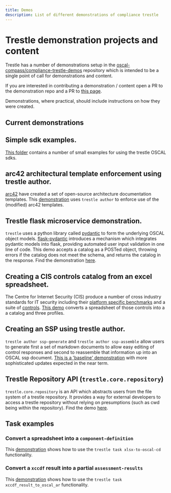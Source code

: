 ```yaml
---
title: Demos
description: List of different demonstrations of compliance trestle
---
```


# Trestle demonstration projects and content

Trestle has a number of demonstrations setup in the
[oscal-compass/compliance-trestle-demos](https://github.com/oscal-compass/compliance-trestle-demos)
repository which is intended to be a single point of call for demonstrations and
content.

If you are interested in contributing a demonstration / content open a PR to the
demonstration repo and a PR to
[this page](https://github.com/oscal-compass/compliance-trestle/blob/develop/docs/demonstrations-content.md).

Demonstrations, where practical, should include instructions on how they were
created.

## Current demonstrations

## Simple sdk examples.

[This folder](https://github.com/oscal-compass/compliance-trestle-demos/tree/develop/trestle_sdk_examples)
contains a number of small examples for using the trestle OSCAL sdks.

## arc42 architectural template enforcement using trestle author.

[arc42](https://arc42.org/) have created a set of open-source architecture
documentation templates. This
[demonstration](https://github.com/IBM/compliance-trestle-arc42-demo/tree/f1ed64cd65af3167a3b129585d758bf8a21a4a6c)
uses `trestle author` to enforce use of the (modified) arc42 templates.

## Trestle flask microservice demonstration.

`trestle` uses a python library called
[pydantic](https://pydantic-docs.helpmanual.io/) to form the underlying OSCAL
object models. [flask-pydantic](https://github.com/bauerji/flask_pydantic)
introduces a mechanism which integrates pydantic models into flask, providing
automated user input validation in one line of code. This demo accepts a catalog
as a POSTed object, throwing errors if the catalog does not meet the schema, and
returns the catalog in the response. Find the demonstration
[here](https://github.com/oscal-compass/compliance-trestle-demos/tree/develop/trestle_flask_api).

## Creating a CIS controls catalog from an excel spreadsheet.

The Centre for Internet Security (CIS) produce a number of cross industry
standards for IT security including their
[platform specific benchmarks](https://www.cisecurity.org/cis-benchmarks/) and a
suite of [controls](https://www.cisecurity.org/controls/).
[This demo](https://github.com/oscal-compass/compliance-trestle-demos/tree/develop/CIS_controls)
converts a spreadsheet of those controls into a a catalog and three profiles.

## Creating an SSP using trestle author.

`trestle author ssp-generate` and `trestle author ssp-assemble` allow users to
generate first a set of markdown documents to allow easy editing of control
responses and second to reassemble that information up into an OSCAL ssp
document.
[This is a 'baseline' demonstration](https://github.com/oscal-compass/compliance-trestle-demos/tree/develop/ssp_author_demo)
with more sophisticated updates expected in the near term.

## Trestle Repository API (`trestle.core.repository`)

`trestle.core.repository` is an API which abstracts users from the file system
of a trestle repository. It provides a way for external developers to access a
trestle repository without relying on presumptions (such as cwd being within the
repository). Find the demo
[here](https://github.com/oscal-compass/compliance-trestle-demos/tree/develop/trestle_repo_api_examples).

## Task examples

### Convert a spreadsheet into a `component-definition`

This
[demonstration](https://github.com/oscal-compass/compliance-trestle-demos/tree/develop/trestle_task_spread_sheet_to_component_definition)
shows how to use the `trestle task xlsx-to-oscal-cd` functionality.

### Convert a `xccdf` result into a partial `assessment-results`

This
[demonstration](https://github.com/oscal-compass/compliance-trestle-demos/tree/develop/trestle_task_xccdf_result_to_oscal_ar)
shows how to use the `trestle task xccdf_result_to_oscal_ar` functionality.
